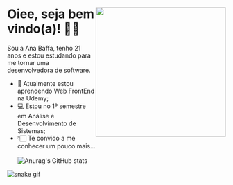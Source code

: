 

<img style="margin-top: 40px;" align="right" width="300px" src="https://c.tenor.com/VO5aiaobaDAAAAAC/tenor.gif"> 
<h1> Oiee, seja bem vindo(a)! 👋🏻  </h1> 
<!--<img src="https://media.giphy.com/media/f9jQLaKJJl6dL0AmmZ/giphy.gif" position:relative width="30px"> -->

 Sou a Ana Baffa, tenho 21 anos e estou estudando para me tornar uma desenvolvedora de software.

- 🌱 Atualmente estou aprendendo Web FrontEnd na Udemy;
- 💻 Estou no 1º semestre em Análise e Desenvolvimento de Sistemas;
- 👇🏻 Te convido a me conhecer um pouco mais...
  <br> <br>
 ![Anurag's GitHub stats](https://github-readme-stats.vercel.app/api?username=anabaffa&theme=dracula&show_icons=true)

![snake gif](https://github.com/anabafffa/anabaffa/blob/output/github-contribution-grid-snake.svg)


 
 
  <!--<div>
  <a href:"https://github.com/anabaffa">
    <img heigh="180cm" src="https://github-readme-stats.vercel.app/api?username=anabaffa&show_icons-true&theme-dracula&include_all_comits-true&count_private-true"/>
    <img height="180cm" src="https://github-readme-stats.vercel.app/api/top-langs/?username=anabaffa=compact&lange_count-16&theme-dracula"/> </div> -->
  
  


